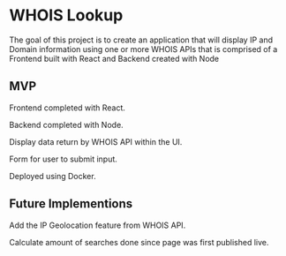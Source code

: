 # WHOIS Lookup

The goal of this project is to create an application that will display IP and Domain information using one or more WHOIS APIs that is comprised of a Frontend built with React and Backend created with Node

## MVP
Frontend completed with React.

Backend completed with Node.

Display data return by WHOIS API within the UI.

Form for user to submit input.

Deployed using Docker.

## Future Implementions
Add the IP Geolocation feature from WHOIS API.

Calculate amount of searches done since page was first published live.


 
